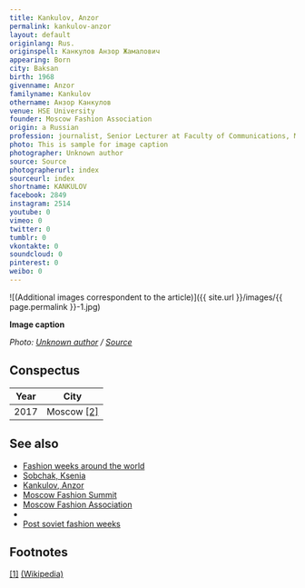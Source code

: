 ```yaml
---
title: Kankulov, Anzor
permalink: kankulov-anzor
layout: default
originlang: Rus.
originspell: Канкулов Анзор Жамалович
appearing: Born
city: Baksan
birth: 1968
givenname: Anzor
familyname: Kankulov
othername: Анзор Канкулов
venue: HSE University
founder: Moscow Fashion Association
origin: a Russian
profession: journalist, Senior Lecturer at Faculty of Communications, Media, and Design
photo: This is sample for image caption
photographer: Unknown author
source: Source
photographerurl: index
sourceurl: index
shortname: KANKULOV
facebook: 2849
instagram: 2514
youtube: 0
vimeo: 0
twitter: 0
tumblr: 0
vkontakte: 0
soundcloud: 0
pinterest: 0
weibo: 0
---
```


<!---
To edit top block see
icon "Meta Data"
on right menu
Full edit instructions
indexmod.gq/edit
-->

![(Additional images correspondent to the article)]({{ site.url }}/images/{{ page.permalink }}-1.jpg)

**Image caption**

*Photo: [Unknown author](index) / [Source](index)*

## Сonspectus

|Year|City|
|-|-|
|2017|Moscow <span id="a2">[\[2\]](#f2)</span>|

## See also

+ [Fashion weeks around the world](fashion-weeks-around-the-world)
+ [Sobchak, Ksenia](sobchak-ksenia)
+ [Kankulov, Anzor](kankulov-anzor)
+ [Moscow Fashion Summit](moscow-fashion-summit)
+ [Moscow Fashion Association](moscow-fashion-association)
+ []()
+ [Post soviet fashion weeks](post-soviet-fashion-weeks)

## Footnotes

[[1]](#a1) <span id="f1"></span> [(Wikipedia)](index)
